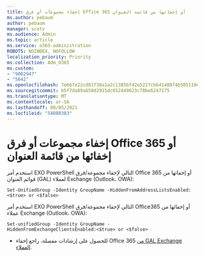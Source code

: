 ```yaml
---
title: إخفاء مجموعات أو فرق Office 365 أو إخفائها من قائمة العنوان
ms.author: pebaum
author: pebaum
manager: scotv
ms.audience: Admin
ms.topic: article
ms.service: o365-administration
ROBOTS: NOINDEX, NOFOLLOW
localization_priority: Priority
ms.collection: Adm_O365
ms.custom:
- "9002947"
- "5642"
ms.openlocfilehash: 7e667e22cd81f38a1a2c1385bf42e5227cb641480f4b505110ee7349a13f13a1
ms.sourcegitcommit: b5f7da89a650d2915dc652449623c78be6247175
ms.translationtype: MT
ms.contentlocale: ar-SA
ms.lasthandoff: 08/05/2021
ms.locfileid: "54088383"
---
```

# <a name="hide-or-un-hide-office-365-groups-or-teams-from-address-list"></a>إخفاء مجموعات أو فرق Office 365 أو إخفائها من قائمة العنوان

استخدم أمر EXO PowerShell التالي لإخفاء مجموعة/فرق Office 365 أو إخفائها من قوائم العنوان (GAL) لعملاء Exchange (Outlook، OWA):

`
    Set-UnifiedGroup -Identity GroupName -HiddenFromAddressListsEnabled:<$true> or <$false>
`

استخدم أمر EXO PowerShell التالي لإخفاء مجموعة/فرق Office365 أو إخفائها من عملاء Exchange (Outlook، OWA):

`
    Set-unifiedGroup -Identity GroupName -HiddenFromExchangeClientsEnabled:<$true> or <$false>
`

- للحصول على إرشادات مفصلة، راجع إخفاء Office 365 [من GAL Exchange العملاء](https://docs.microsoft.com/schooldatasync/hide-office-365-groups-from-the-gal).
